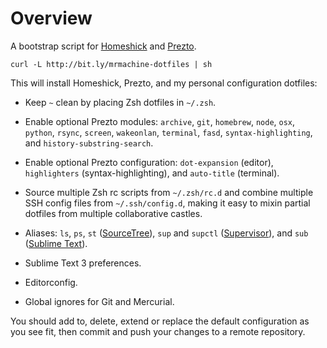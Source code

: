 Overview
========

A bootstrap script for [Homeshick][1] and [Prezto][2].

	curl -L http://bit.ly/mrmachine-dotfiles | sh

This will install Homeshick, Prezto, and my personal configuration dotfiles:

* Keep `~` clean by placing Zsh dotfiles in `~/.zsh`.

* Enable optional Prezto modules: `archive`, `git`, `homebrew`, `node`, `osx`,
  `python`, `rsync`, `screen`, `wakeonlan`, `terminal`, `fasd`,
  `syntax-highlighting`, and `history-substring-search`.

* Enable optional Prezto configuration: `dot-expansion` (editor),
  `highlighters` (syntax-highlighting), and `auto-title` (terminal).

* Source multiple Zsh rc scripts from `~/.zsh/rc.d` and combine multiple SSH
  config files from `~/.ssh/config.d`, making it easy to mixin partial dotfiles
  from multiple collaborative castles.

* Aliases: `ls`, `ps`, `st` ([SourceTree][3]), `sup` and `supctl`
  ([Supervisor][4]), and `sub` ([Sublime Text][5]).

* Sublime Text 3 preferences.

* Editorconfig.

* Global ignores for Git and Mercurial.

You should add to, delete, extend or replace the default configuration as you
see fit, then commit and push your changes to a remote repository.

[1]: https://github.com/andsens/homeshick/
[2]: https://github.com/sorin-ionescu/prezto/
[3]: http://www.sourcetreeapp.com/
[4]: http://supervisord.org/
[5]: http://www.sublimetext.com/
